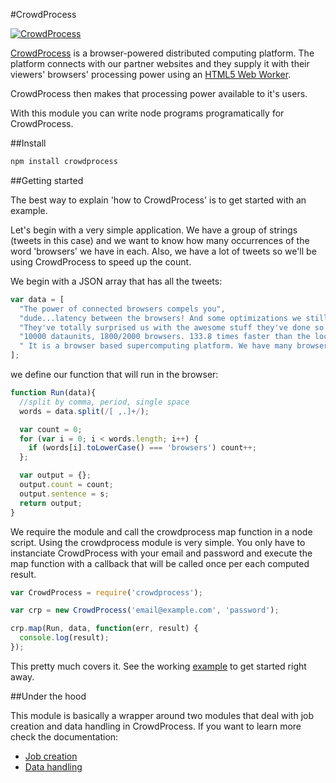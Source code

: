 #CrowdProcess

[![CrowdProcess](http://crowdprocess.com/img/crowdprocess-logo-symbol.svg)](http://crowdprocess.com/)

[CrowdProcess](http://crowdprocess.com/) is a browser-powered distributed computing platform.
The platform connects with our partner websites and they supply it with their viewers' browsers' processing power using an [HTML5 Web Worker](https://developer.mozilla.org/en-US/docs/Web/Guide/Performance/Using_web_workers).

CrowdProcess then makes that processing power available to it's users.

With this module you can write node programs programatically for CrowdProcess.

##Install

```javascript
npm install crowdprocess
```

##Getting started

The best way to explain 'how to CrowdProcess' is to get started with an example.

Let's begin with a very simple application. We have a group of strings (tweets in this case) and we want to
know how many occurrences of the word 'browsers' we have in each. Also, we have a lot of tweets so we'll be using
CrowdProcess to speed up the count.

We begin with a JSON array that has all the tweets:

```javascript
var data = [
  "The power of connected browsers compels you",
  "dude...latency between the browsers! And some optimizations we still need to do lol",
  "They've totally surprised us with the awesome stuff they've done so far!",
  "10000 dataunits, 1800/2000 browsers. 133.8 times faster than the local machine.",
  " It is a browser based supercomputing platform. We have many browsers"
];
```

we define our function that will run in the browser:

```javascript
function Run(data){
  //split by comma, period, single space
  words = data.split(/[ ,.]+/);

  var count = 0;
  for (var i = 0; i < words.length; i++) {
    if (words[i].toLowerCase() === 'browsers') count++;
  };

  var output = {};
  output.count = count;
  output.sentence = s;
  return output;
}

```

We require the module and call the crowdprocess map function in a node script. Using the crowdprocess module is very simple.
You only have to instanciate CrowdProcess with your email and password and execute the map function with a callback that will be called once per each computed result.

```javascript
var CrowdProcess = require('crowdprocess');

var crp = new CrowdProcess('email@example.com', 'password');

crp.map(Run, data, function(err, result) {
  console.log(result);
});
```

This pretty much covers it. See the working [example](https://github.com/CrowdProcess/node-crowdprocess/blob/master/example/example.js) to get started right away.

##Under the hood

This module is basically a wrapper around two modules that deal with job creation and
data handling in CrowdProcess. If you want to learn more check the documentation:
* [Job creation](https://github.com/CrowdProcess/crp-job-client)
* [Data handling](https://github.com/CrowdProcess/crp-stream-client)
